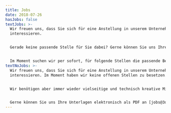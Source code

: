 ```yaml
---
title: Jobs
date: 2018-07-26
hasJobs: false
textJobs: >-
  Wir freuen uns, dass Sie sich für eine Anstellung in unserem Unternehmen
  interessieren.


  Gerade keine passende Stelle für Sie dabei? Gerne können Sie uns Ihre Unterlagen elektronisch als PDF an [jobs@3dimensional.ch](mailto:jobs@3dimensional.ch) zusenden, da wir immer wieder Mitarbeiter als Schreiner, Polydesigner 3D oder im Bereich AVOR benötigen.


  Im Moment suchen wir per sofort, für folgende Stellen die passende Besetzung:
textNoJobs: >-
  Wir freuen uns, dass Sie sich für eine Anstellung in unserem Unternehmen
  interessieren. Im Moment haben wir keine offenen Stellen zu besetzen.


  Wir benötigen aber immer wieder vielseitige und technisch kreative Mitarbeiter/innen als Schreiner, Polydesigner 3D, Werbetechniker oder im Bereich AVOR und Projektleitung.


  Gerne können Sie uns Ihre Unterlagen elektronisch als PDF an [jobs@3dimensional.ch](mailto:jobs@3dimensional.ch) zusenden.
---
```

